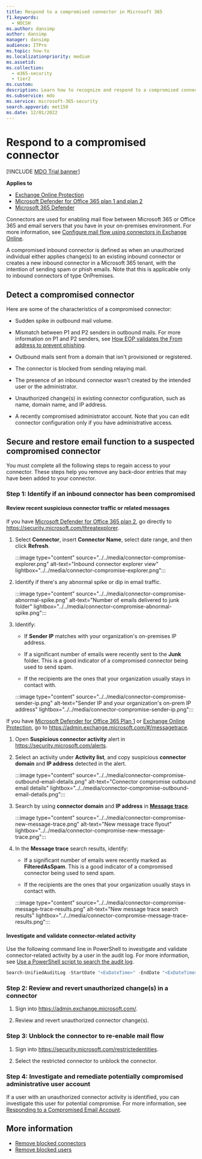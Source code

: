 ```yaml
---
title: Respond to a compromised connector in Microsoft 365
f1.keywords:
  - NOCSH
ms.author: dansimp
author: dansimp
manager: dansimp
audience: ITPro
ms.topic: how-to
ms.localizationpriority: medium
ms.assetid:
ms.collection:
  - m365-security
  - tier2
ms.custom:
description: Learn how to recognize and respond to a compromised connector in Microsoft 365.
ms.subservice: mdo
ms.service: microsoft-365-security
search.appverid: met150
ms.date: 12/01/2022
---
```


# Respond to a compromised connector

[!INCLUDE [MDO Trial banner](../includes/mdo-trial-banner.md)]

**Applies to**

- [Exchange Online Protection](eop-about.md)
- [Microsoft Defender for Office 365 plan 1 and plan 2](defender-for-office-365.md)
- [Microsoft 365 Defender](../defender/microsoft-365-defender.md)

Connectors are used for enabling mail flow between Microsoft 365 or Office 365 and email servers that you have in your on-premises environment. For more information, see [Configure mail flow using connectors in Exchange Online](/exchange/mail-flow-best-practices/use-connectors-to-configure-mail-flow/use-connectors-to-configure-mail-flow).

A compromised inbound connector is defined as when an unauthorized individual either applies change(s) to an existing inbound connector or creates a new inbound connector in a Microsoft 365 tenant, with the intention of sending spam or phish emails. Note that this is applicable only to inbound connectors of type OnPremises.

## Detect a compromised connector

Here are some of the characteristics of a compromised connector:

- Sudden spike in outbound mail volume.

- Mismatch between P1 and P2 senders in outbound mails. For more information on P1 and P2 senders, see [How EOP validates the From address to prevent phishing](anti-phishing-from-email-address-validation.md#an-overview-of-email-message-standards).

- Outbound mails sent from a domain that isn't provisioned or registered.

- The connector is blocked from sending relaying mail.

- The presence of an inbound connector wasn't created by the intended user or the administrator.

- Unauthorized change(s) in existing connector configuration, such as name, domain name, and IP address.

- A recently compromised administrator account. Note that you can edit connector configuration only if you have administrative access.

## Secure and restore email function to a suspected compromised connector

You must complete all the following steps to regain access to your connector. These steps help you remove any back-door entries that may have been added to your connector.

### Step 1: Identify if an inbound connector has been compromised

#### Review recent suspicious connector traffic or related messages

If you have [Microsoft Defender for Office 365 plan 2](defender-for-office-365.md), go directly to <https://security.microsoft.com/threatexplorer>.

1. Select **Connector**, insert **Connector Name**, select date range, and then click **Refresh**.

    :::image type="content" source="../../media/connector-compromise-explorer.png" alt-text="Inbound connector explorer view" lightbox="../../media/connector-compromise-explorer.png":::

2. Identify if there's any abnormal spike or dip in email traffic.

    :::image type="content" source="../../media/connector-compromise-abnormal-spike.png" alt-text="Number of emails delivered to junk folder" lightbox="../../media/connector-compromise-abnormal-spike.png":::

3. Identify:

    - If **Sender IP** matches with your organization's on-premises IP address.

    - If a significant number of emails were recently sent to the **Junk** folder. This is a good indicator of a compromised connector being used to send spam.

    - If the recipients are the ones that your organization usually stays in contact with.

    :::image type="content" source="../../media/connector-compromise-sender-ip.png" alt-text="Sender IP and your organization's on-prem IP address" lightbox="../../media/connector-compromise-sender-ip.png":::

If you have [Microsoft Defender for Office 365 Plan 1](defender-for-office-365.md) or [Exchange Online Protection](eop-about.md), go to <https://admin.exchange.microsoft.com/#/messagetrace>.

1. Open **Suspicious connector activity** alert in <https://security.microsoft.com/alerts>.

2. Select an activity under **Activity list**, and copy suspicious **connector domain** and **IP address** detected in the alert.

    :::image type="content" source="../../media/connector-compromise-outbound-email-details.png" alt-text="Connector compromise outbound email details" lightbox="../../media/connector-compromise-outbound-email-details.png":::

3. Search by using **connector domain** and **IP address** in [**Message trace**](https://admin.exchange.microsoft.com/#/messagetrace).

    :::image type="content" source="../../media/connector-compromise-new-message-trace.png" alt-text="New message trace flyout" lightbox="../../media/connector-compromise-new-message-trace.png":::

4. In the **Message trace** search results, identify:

    - If a significant number of emails were recently marked as **FilteredAsSpam**. This is a good indicator of a compromised connector being used to send spam.

    - If the recipients are the ones that your organization usually stays in contact with.

    :::image type="content" source="../../media/connector-compromise-message-trace-results.png" alt-text="New message trace search results" lightbox="../../media/connector-compromise-message-trace-results.png":::

#### Investigate and validate connector-related activity

Use the following command line in PowerShell to investigate and validate connector-related activity by a user in the audit log. For more information, see [Use a PowerShell script to search the audit log](/compliance/audit-log-search-script).

```powershell
Search-UnifiedAuditLog -StartDate "<ExDateTime>" -EndDate "<ExDateTime>" -Operations "New-InboundConnector", "Set-InboundConnector", "Remove-InboundConnector
```

### Step 2: Review and revert unauthorized change(s) in a connector

1. Sign into <https://admin.exchange.microsoft.com/>.

2. Review and revert unauthorized connector change(s).

### Step 3: Unblock the connector to re-enable mail flow

1. Sign into <https://security.microsoft.com/restrictedentities>.

2. Select the restricted connector to unblock the connector.

### Step 4: Investigate and remediate potentially compromised administrative user account

If a user with an unauthorized connector activity is identified, you can investigate this user for potential compromise. For more information, see [Responding to a Compromised Email Account](responding-to-a-compromised-email-account.md).

## More information

- [Remove blocked connectors](connectors-remove-blocked.md)
- [Remove blocked users](removing-user-from-restricted-users-portal-after-spam.md)
